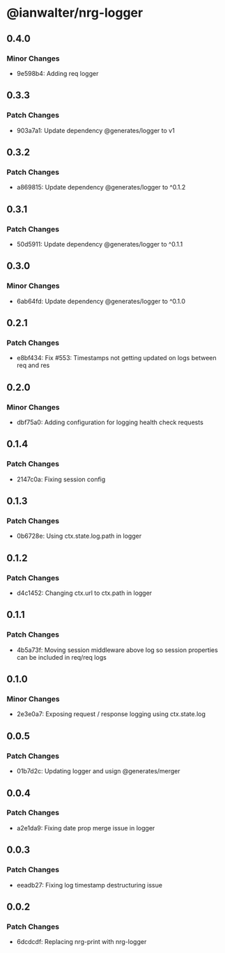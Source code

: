 # @ianwalter/nrg-logger

## 0.4.0

### Minor Changes

- 9e598b4: Adding req logger

## 0.3.3

### Patch Changes

- 903a7a1: Update dependency @generates/logger to v1

## 0.3.2

### Patch Changes

- a869815: Update dependency @generates/logger to ^0.1.2

## 0.3.1

### Patch Changes

- 50d5911: Update dependency @generates/logger to ^0.1.1

## 0.3.0

### Minor Changes

- 6ab64fd: Update dependency @generates/logger to ^0.1.0

## 0.2.1

### Patch Changes

- e8bf434: Fix #553: Timestamps not getting updated on logs between req and res

## 0.2.0

### Minor Changes

- dbf75a0: Adding configuration for logging health check requests

## 0.1.4

### Patch Changes

- 2147c0a: Fixing session config

## 0.1.3

### Patch Changes

- 0b6728e: Using ctx.state.log.path in logger

## 0.1.2

### Patch Changes

- d4c1452: Changing ctx.url to ctx.path in logger

## 0.1.1

### Patch Changes

- 4b5a73f: Moving session middleware above log so session properties can be included in req/req logs

## 0.1.0

### Minor Changes

- 2e3e0a7: Exposing request / response logging using ctx.state.log

## 0.0.5

### Patch Changes

- 01b7d2c: Updating logger and usign @generates/merger

## 0.0.4

### Patch Changes

- a2e1da9: Fixing date prop merge issue in logger

## 0.0.3

### Patch Changes

- eeadb27: Fixing log timestamp destructuring issue

## 0.0.2

### Patch Changes

- 6dcdcdf: Replacing nrg-print with nrg-logger
